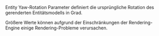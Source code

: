 Entity Yaw-Rotation Parameter definiert die ursprüngliche Rotation des gerenderten Entitätsmodells in Grad.

Größere Werte können aufgrund der Einschränkungen der Rendering-Engine einige Rendering-Probleme verursachen.